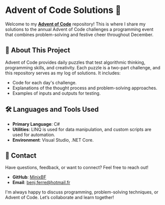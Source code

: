# Advent of Code Solutions 🎄

Welcome to my [**Advent of Code**](https://adventofcode.com/) repository! This is where I share my solutions to the annual Advent of Code challenges a programming event that combines problem-solving and festive cheer throughout December.

## 📜 About This Project
Advent of Code provides daily puzzles that test algorithmic thinking, programming skills, and creativity. Each puzzle is a two-part challenge, and this repository serves as my log of solutions. It includes:

- Code for each day's challenge.
- Explanations of the thought process and problem-solving approaches.
- Examples of inputs and outputs for testing.

## 🛠️ Languages and Tools Used
- **Primary Language**: C#
- **Utilities**: LINQ is used for data manipulation, and custom scripts are used for automation.
- **Environment**: Visual Studio, .NET Core.

## 📧 Contact
Have questions, feedback, or want to connect? Feel free to reach out!

- **GitHub**: [MinixBF](https://github.com/MinixBF)  
- **Email**: [benj.ferre@hotmail.fr](mailto:benj.ferre@hotmail.fr)

I'm always happy to discuss programming, problem-solving techniques, or Advent of Code. Let’s collaborate and learn together!
